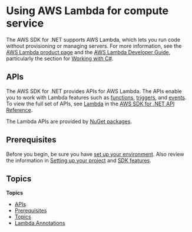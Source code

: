 # Using AWS Lambda for compute service<a name="aws-lambda"></a>

The AWS SDK for \.NET supports AWS Lambda, which lets you run code without provisioning or managing servers\. For more information, see the [AWS Lambda product page](https://aws.amazon.com/lambda/) and the [AWS Lambda Developer Guide](https://docs.aws.amazon.com/lambda/latest/dg/), particularly the section for [Working with C\#](https://docs.aws.amazon.com/lambda/latest/dg/lambda-csharp.html)\.

## APIs<a name="w2aac21c19b5"></a>

The AWS SDK for \.NET provides APIs for AWS Lambda\. The APIs enable you to work with Lambda features such as [functions](https://docs.aws.amazon.com/lambda/latest/dg/gettingstarted-concepts.html#gettingstarted-concepts-function), [triggers](https://docs.aws.amazon.com/lambda/latest/dg/gettingstarted-concepts.html#gettingstarted-concepts-trigger), and [events](https://docs.aws.amazon.com/lambda/latest/dg/gettingstarted-concepts.html#gettingstarted-concepts-event)\. To view the full set of APIs, see [Lambda](https://docs.aws.amazon.com/sdkfornet/v3/apidocs/items/Lambda/NLambda.html) in the [AWS SDK for \.NET API Reference](https://docs.aws.amazon.com/sdkfornet/v3/apidocs/)\.

The Lambda APIs are provided by [NuGet packages](https://www.nuget.org/packages?page=2&q=aws%20lambda&sortBy=relevance)\.

## Prerequisites<a name="w2aac21c19b7"></a>

Before you begin, be sure you have [set up your environment](net-dg-setup.md)\. Also review the information in [Setting up your project](net-dg-config.md) and [SDK features](net-dg-sdk-features.md)\.

## Topics<a name="w2aac21c19b9"></a>

**Topics**
+ [APIs](#w2aac21c19b5)
+ [Prerequisites](#w2aac21c19b7)
+ [Topics](#w2aac21c19b9)
+ [Lambda Annotations](aws-lambda-annotations.md)